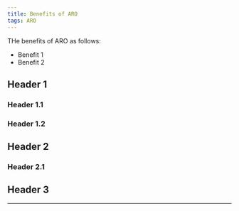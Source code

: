 ```yaml
---
title: Benefits of ARO
tags: ARO
---
```

THe benefits of ARO as follows:
- Benefit 1
- Benefit 2
<!--more-->

## Header 1

### Header 1.1

### Header 1.2

## Header 2

### Header 2.1

## Header 3
---
